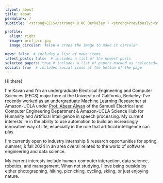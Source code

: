 ```yaml
---
layout: about
title: about
permalink: /
subtitle:  <strong>EECS</strong> @ UC Berkeley • <strong>Previously:<strong> <a href='https://www.amazon.science/sure' target="_blank">Amazon-UCLA</a> / </strong> <a href='https://www.cmu.edu/scs/s3d/reuse/' target="_blank">CMU</a> / <a href='https://e3s-center.berkeley.edu/education-diversity/education/undergraduate/tte-transfer-excellence-summer-research-program/tte-program-archive-b/2021-2/' target="_blank">Berkeley Engineering</a>

profile:
  align: right
  image: prof_pic.jpg
  image_circular: false # crops the image to make it circular

news: false  # includes a list of news items
latest_posts: false  # includes a list of the newest posts
selected_papers: true # includes a list of papers marked as "selected={true}"
social: true  # includes social icons at the bottom of the page
---
```


Hi there! 

I'm Kavan and I'm an undergraduate Electrical Engineering and Computer Sciences (EECS) major here at the University of California, Berkeley. I've recently worked as an undergraduate Machine Learning Researcher at Amazon-UCLA under [Prof. Abeer Alwan](http://www.seas.ucla.edu/spapl/) of the Samueli Electrical and Computer Engineering Department & Amazon-UCLA Science Hub for Humanity and Artificial Intelligence in speech processing. My current interests lie in the ability to use automation to build an increasingly innovative way of life, especially in the role that artificial intelligence can play.

I'm currently open to industry internship & research opportunities for spring, summer, & fall 2024 in an area overall related to the world of software engineering and data science. 

My current interests include human-computer interaction, data science, robotics, and management. When not studying, I love being outside by either photographing, hiking, picnicking, cycling, skiing, or just enjoying nature.
